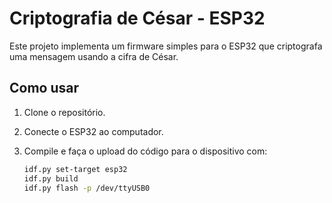 # Criptografia de César - ESP32

Este projeto implementa um firmware simples para o ESP32 que criptografa uma mensagem usando a cifra de César.

## Como usar

1. Clone o repositório.
2. Conecte o ESP32 ao computador.
3. Compile e faça o upload do código para o dispositivo com:

   ```bash
   idf.py set-target esp32
   idf.py build
   idf.py flash -p /dev/ttyUSB0
